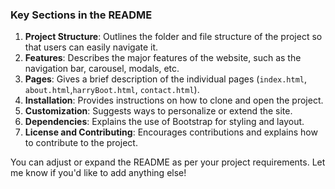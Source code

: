 
### Key Sections in the README

1. **Project Structure**: Outlines the folder and file structure of the project so that users can easily navigate it.
2. **Features**: Describes the major features of the website, such as the navigation bar, carousel, modals, etc.
3. **Pages**: Gives a brief description of the individual pages (`index.html`, `about.html`,`harryBoot.html`, `contact.html`).
4. **Installation**: Provides instructions on how to clone and open the project.
5. **Customization**: Suggests ways to personalize or extend the site.
6. **Dependencies**: Explains the use of Bootstrap for styling and layout.
7. **License and Contributing**: Encourages contributions and explains how to contribute to the project.

You can adjust or expand the README as per your project requirements. Let me know if you'd like to add anything else!
